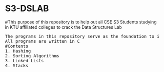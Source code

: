 # S3-DSLAB
#This purpose of this repository is to help out all CSE S3 Students studying in KTU affiliated colleges to crack the Data Structures Lab
<pre>
The programs in this repository serve as the foundation to improve DS Skills.
All programs are written in C
#Contents
1. Hashing
2. Sorting Algorithms
3. Linked Lists
4. Stacks


